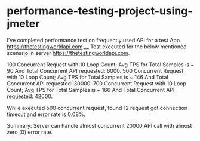 # performance-testing-project-using-jmeter
I’ve completed performance test on frequently used API for a test App https://thetestingworldapi.com.__ 
Test executed for the below mentioned scenario in server https://thetestingworldapi.com.  

100 Concurrent Request with 10 Loop Count; Avg TPS for Total Samples is ~ 90 And Total Concurrent API requested: 6000.
500 Concurrent Request with 10 Loop Count; Avg TPS for Total Samples is ~ 146 And Total Concurrent API requested: 30000.
700 Concurrent Request with 10 Loop Count; Avg TPS for Total Samples is ~ 166 And Total Concurrent API requested: 42000.

While executed 500 concurrent request, found  12 request got connection timeout and error rate is 0.08%. 

Summary: Server can handle almost concurrent 20000 API call with almost zero (0) error rate.
